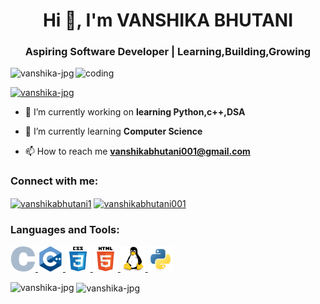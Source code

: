 <h1 align="center">Hi 👋, I'm VANSHIKA BHUTANI</h1>
<h3 align="center">Aspiring Software Developer | Learning,Building,Growing</h3>

<img align="right" alt="coding" width="400" src=
"https://media.tenor.com/IF2JdxzmyN4AAAAi/coding-girl.gif">

<p align="left"> <img src="https://komarev.com/ghpvc/?username=vanshika-jpg&label=Profile%20views&color=0e75b6&style=flat" alt="vanshika-jpg" /> </p>

<p align="left"> <a href="https://github.com/ryo-ma/github-profile-trophy"><img src="https://github-profile-trophy.vercel.app/?username=vanshika-jpg" alt="vanshika-jpg" /></a> </p>

- 🔭 I’m currently working on **learning Python,c++,DSA**

- 🌱 I’m currently learning **Computer Science**

- 📫 How to reach me **vanshikabhutani001@gmail.com**

<h3 align="left">Connect with me:</h3>
<p align="left">
<a href="https://www.hackerrank.com/vanshikabhutani1" target="blank"><img align="center" src="https://raw.githubusercontent.com/rahuldkjain/github-profile-readme-generator/master/src/images/icons/Social/hackerrank.svg" alt="vanshikabhutani1" height="30" width="40" /></a>
<a href="https://www.leetcode.com/vanshikabhutani001" target="blank"><img align="center" src="https://raw.githubusercontent.com/rahuldkjain/github-profile-readme-generator/master/src/images/icons/Social/leet-code.svg" alt="vanshikabhutani001" height="30" width="40" /></a>
</p>

<h3 align="left">Languages and Tools:</h3>
<p align="left"> <a href="https://www.cprogramming.com/" target="_blank" rel="noreferrer"> <img src="https://raw.githubusercontent.com/devicons/devicon/master/icons/c/c-original.svg" alt="c" width="40" height="40"/> </a> <a href="https://www.w3schools.com/cpp/" target="_blank" rel="noreferrer"> <img src="https://raw.githubusercontent.com/devicons/devicon/master/icons/cplusplus/cplusplus-original.svg" alt="cplusplus" width="40" height="40"/> </a> <a href="https://www.w3schools.com/css/" target="_blank" rel="noreferrer"> <img src="https://raw.githubusercontent.com/devicons/devicon/master/icons/css3/css3-original-wordmark.svg" alt="css3" width="40" height="40"/> </a> <a href="https://www.w3.org/html/" target="_blank" rel="noreferrer"> <img src="https://raw.githubusercontent.com/devicons/devicon/master/icons/html5/html5-original-wordmark.svg" alt="html5" width="40" height="40"/> </a> <a href="https://www.linux.org/" target="_blank" rel="noreferrer"> <img src="https://raw.githubusercontent.com/devicons/devicon/master/icons/linux/linux-original.svg" alt="linux" width="40" height="40"/> </a> <a href="https://www.python.org" target="_blank" rel="noreferrer"> <img src="https://raw.githubusercontent.com/devicons/devicon/master/icons/python/python-original.svg" alt="python" width="40" height="40"/> </a> </p>

<p><img align="left" src="https://github-readme-stats.vercel.app/api/top-langs?username=vanshika-jpg&show_icons=true&locale=en&layout=compact" alt="vanshika-jpg" /></p>

<p>&nbsp;<img align="center" src="https://github-readme-stats.vercel.app/api?username=vanshika-jpg&show_icons=true&locale=en" alt="vanshika-jpg" /></p>
